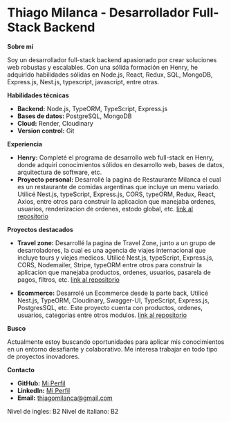 # **Thiago Milanca** - Desarrollador Full-Stack Backend

**Sobre mí**

Soy un desarrollador full-stack backend apasionado por crear soluciones web robustas y escalables. Con una sólida formación en Henry, he adquirido habilidades sólidas en Node.js, React, Redux, SQL, MongoDB, Express.js, Nest.js, typescript, javascript, entre otras.

**Habilidades técnicas**

-   **Backend:** Node.js, TypeORM, TypeScript, Express.js
-   **Bases de datos:** PostgreSQL, MongoDB
-   **Cloud:** Render, Cloudinary
-   **Version control:** Git

**Experiencia**

-   **Henry:** Completé el programa de desarrollo web full-stack en Henry, donde adquirí conocimientos sólidos en desarrollo web, bases de datos, arquitectura de software, etc.
-   **Proyecto personal:** Desarrollé la pagina de Restaurante Milanca el cual es un restaurante de comidas argentinas que incluye un menu variado. Utilicé Nest.js, typeScript, Express.js, CORS, typeORM, Redux, React, Axios, entre otros para construir la aplicacion que manejaba ordenes, usuarios, renderizacion de ordenes, estodo global, etc. <a href="https://github.com/ThiagoMilanca/Restaurante-Milanca">link al repositorio</a>

**Proyectos destacados**

-   **Travel zone:** Desarrollé la pagina de Travel Zone, junto a un grupo de desarroladores, la cual es una agencia de viajes internacional que incluye tours y viejes medicos. Utilicé Nest.js, typeScript, Express.js, CORS, Nodemailer, Stripe, typeORM entre otros para construir la aplicacion que manejaba productos, ordenes, usuarios, pasarela de pagos, filtros, etc. <a href="https://github.com/PF-grupo03/PF-grupo03-BACK/tree/main">link al repositorio</a>

-   **Ecommerce:** Desarrolé un Ecommerce desde la parte back, Utilicé Nest.js, TypeORM, Cloudinary, Swagger-UI, TypeScript, Express.js, PostgresSQL, etc. Este proyecto cuenta con productos, ordenes, usuarios, categorias entre otros modulos. <a href="https://github.com/ThiagoMilanca/Ecommerce-Back">link al repositorio</a>

**Busco**

Actualmente estoy buscando oportunidades para aplicar mis conocimientos en un entorno desafiante y colaborativo. Me interesa trabajar en todo tipo de proyectos inovadores.

**Contacto**

-   **GitHub:** <a href="https://github.com/ThiagoMilanca">Mi Perfil</a>
-   **LinkedIn:** <a href="https://www.linkedin.com/in/thiago-milanca/">Mi Perfil</a>
-   **Email:** thiagomilanca@gmail.com

Nivel de ingles: B2
Nivel de italiano: B2

